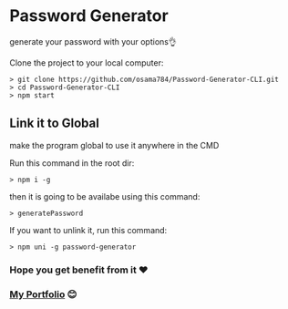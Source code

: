 # Password Generator

generate your password with your options👌

Clone the project to your local computer:

```
> git clone https://github.com/osama784/Password-Generator-CLI.git
> cd Password-Generator-CLI
> npm start
```

## Link it to Global

make the program global to use it anywhere in the CMD

Run this command in the root dir:

```
> npm i -g
```

then it is going to be availabe using this command:

```
> generatePassword
```

If you want to unlink it, run this command:

```
> npm uni -g password-generator
```

### Hope you get benefit from it ❤️

### [My Portfolio](https://portfolio-osama784s-projects.vercel.app/) 😊
